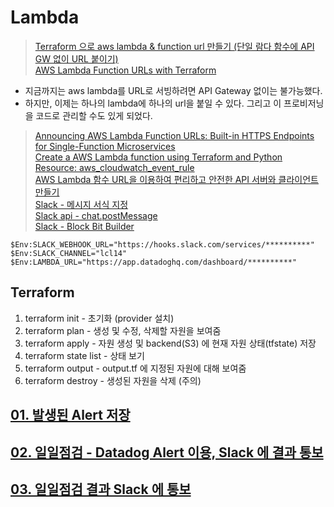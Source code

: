 # Lambda

> [Terraform 으로 aws lambda & function url 만들기 (단일 람다 함수에 API GW 없이 URL 붙이기)](https://www.binaryflavor.com/terraform-euro-aws-lambda-url-gwa-hamgge-olrigi/)  
> [AWS Lambda Function URLs with Terraform](https://github.com/byunjuneseok/aws-lambda-function-urls-with-terraform)   
- 지금까지는 aws lambda를 URL로 서빙하려면 API Gateway 없이는 불가능했다.
- 하지만, 이제는 하나의 lambda에 하나의 url을 붙일 수 있다. 그리고 이 프로비저닝을 코드로 관리할 수도 있게 되었다.

> [Announcing AWS Lambda Function URLs: Built-in HTTPS Endpoints for Single-Function Microservices](https://aws.amazon.com/ko/blogs/aws/announcing-aws-lambda-function-urls-built-in-https-endpoints-for-single-function-microservices/)  
> [Create a AWS Lambda function using Terraform and Python](https://medium.com/@haissamhammoudfawaz/create-a-aws-lambda-function-using-terraform-and-python-4e0c2816753a)  
> [Resource: aws_cloudwatch_event_rule](https://registry.terraform.io/providers/hashicorp/aws/latest/docs/resources/cloudwatch_event_rule.html#schedule_expression)  
> [AWS Lambda 함수 URL을 이용하여 편리하고 안전한 API 서버와 클라이언트 만들기](https://aws.amazon.com/ko/blogs/tech/creating-api-server-using-aws-lambda-function-url/)  
> [Slack - 메시지 서식 지정](https://slack.com/intl/ko-kr/help/articles/202288908-%EB%A9%94%EC%8B%9C%EC%A7%80-%EC%84%9C%EC%8B%9D-%EC%A7%80%EC%A0%95)  
> [Slack api - chat.postMessage](https://api.slack.com/methods/chat.postMessage)  
> [Slack - Block Bit Builder](https://app.slack.com/block-kit-builder/T04DZ0646#%7B%22blocks%22:%5B%7B%22type%22:%22section%22,%22text%22:%7B%22type%22:%22mrkdwn%22,%22text%22:%22Hey%20there%20%F0%9F%91%8B%20I'm%20TaskBot.%20I'm%20here%20to%20help%20you%20create%20and%20manage%20tasks%20in%20Slack.%5CnThere%20are%20two%20ways%20to%20quickly%20create%20tasks:%22%7D%7D,%7B%22type%22:%22section%22,%22text%22:%7B%22type%22:%22mrkdwn%22,%22text%22:%22*1%EF%B8%8F%E2%83%A3%20Use%20the%20%60/task%60%20command*.%20Type%20%60/task%60%20followed%20by%20a%20short%20description%20of%20your%20tasks%20and%20I'll%20ask%20for%20a%20due%20date%20(if%20applicable).%20Try%20it%20out%20by%20using%20the%20%60/task%60%20command%20in%20this%20channel.%22%7D%7D,%7B%22type%22:%22section%22,%22text%22:%7B%22type%22:%22mrkdwn%22,%22text%22:%22*2%EF%B8%8F%E2%83%A3%20Use%20the%20_Create%20a%20Task_%20action.*%20If%20you%20want%20to%20create%20a%20task%20from%20a%20message,%20select%20%60Create%20a%20Task%60%20in%20a%20message's%20context%20menu.%20Try%20it%20out%20by%20selecting%20the%20_Create%20a%20Task_%20action%20for%20this%20message%20(shown%20below).%22%7D%7D,%7B%22type%22:%22image%22,%22title%22:%7B%22type%22:%22plain_text%22,%22text%22:%22image1%22,%22emoji%22:true%7D,%22image_url%22:%22https://api.slack.com/img/blocks/bkb_template_images/onboardingComplex.jpg%22,%22alt_text%22:%22image1%22%7D,%7B%22type%22:%22section%22,%22text%22:%7B%22type%22:%22mrkdwn%22,%22text%22:%22%E2%9E%95%20To%20start%20tracking%20your%20team's%20tasks,%20*add%20me%20to%20a%20channel*%20and%20I'll%20introduce%20myself.%20I'm%20usually%20added%20to%20a%20team%20or%20project%20channel.%20Type%20%60/invite%20@TaskBot%60%20from%20the%20channel%20or%20pick%20a%20channel%20on%20the%20right.%22%7D,%22accessory%22:%7B%22type%22:%22conversations_select%22,%22placeholder%22:%7B%22type%22:%22plain_text%22,%22text%22:%22Select%20a%20channel...%22,%22emoji%22:true%7D%7D%7D,%7B%22type%22:%22divider%22%7D,%7B%22type%22:%22context%22,%22elements%22:%5B%7B%22type%22:%22mrkdwn%22,%22text%22:%22%F0%9F%91%80%20View%20all%20tasks%20with%20%60/task%20list%60%5Cn%E2%9D%93Get%20help%20at%20any%20time%20with%20%60/task%20help%60%20or%20type%20*help*%20in%20a%20DM%20with%20me%22%7D%5D%7D%5D%7D)  


```
$Env:SLACK_WEBHOOK_URL="https://hooks.slack.com/services/**********"
$Env:SLACK_CHANNEL="lcl14"
$Env:LAMBDA_URL="https://app.datadoghq.com/dashboard/**********"
```

## Terraform

1. terraform init - 초기화 (provider 설치)
2. terraform plan - 생성 및 수정, 삭제할 자원을 보여줌
3. terraform apply - 자원 생성 및 backend(S3) 에 현재 자원 상태(tfstate) 저장
4. terraform state list - 상태 보기
5. terraform output - output.tf 에 지정된 자원에 대해 보여줌
6. terraform destroy - 생성된 자원을 삭제 (주의)

## [01. 발생된 Alert 저장](./00.colletion/README.md)  

## [02. 일일점검 - Datadog Alert 이용, Slack 에 결과 통보](./01.daily-check/README.md)

## [03. 일일점검 결과 Slack 에 통보](./02.notification/README.md)
